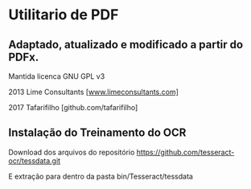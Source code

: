 # Utilitario de PDF

## Adaptado, atualizado e modificado a partir do PDFx.

Mantida licenca GNU GPL v3

2013 Lime Consultants [www.limeconsultants.com]

2017 Tafarifilho [github.com/tafarifilho]

## Instalação do Treinamento do OCR

Download dos arquivos do repositório https://github.com/tesseract-ocr/tessdata.git

E extração para dentro da pasta bin/Tesseract/tessdata